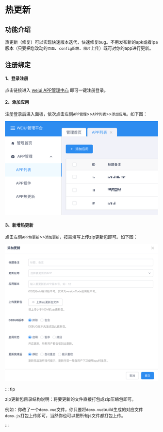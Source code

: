 # 热更新

## 功能介绍

热更新（修复）可以实现快速版本迭代，快速修复bug。不用发布新的apk或者ipa版本（只要把您改动的`页面`、`config配置`、`图片`上传）既可对你的app进行更新。


## 注册绑定

#### 1、登录注册

点击链接进入 [weiui APP管理中心](https://console.weiui.app/#/manage/) 即可一键注册登录。

#### 2、添加应用

注册登录后进入面板，依次点击左侧`APP管理`&gt;&gt;`APP列表`&gt;&gt;`添加应用`。如下图：

![](./media/1.png)

#### 3、新增热更新

点击左侧`APP热更新`&gt;&gt;`添加更新`，按需填写上传zip更新包即可。如下图：

![](./media/2.png)

::: tip

zip更新包目录结构说明：将要更新的文件直接打包成zip压缩包即可。

例如：你改了一个`demo.vue`文件，你只要将`demo.vue`build生成的对应文件`demo.js`打包上传即可，当然你也可以把所有js文件都打包上传。

:::